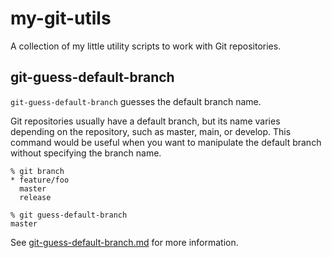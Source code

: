 # my-git-utils

A collection of my little utility scripts to work with Git repositories.

## git-guess-default-branch

`git-guess-default-branch` guesses the default branch name.

Git repositories usually have a default branch, but its name varies depending on the repository, such as master, main, or develop.
This command would be useful when you want to manipulate the default branch without specifying the branch name.

```
% git branch
* feature/foo
  master
  release

% git guess-default-branch
master
```

See [git-guess-default-branch.md](./git-guess-default-branch.md) for more information.
